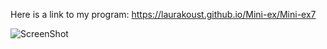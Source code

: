 Here is a link to my program: https://laurakoust.github.io/Mini-ex/Mini-ex7


![ScreenShot](https://github.com/laurakoust/Mini-ex/blob/gh-pages/Mini-ex7/Sk%C3%A6rmbillede%202017-03-24%20kl.%2013.58.14.png)
